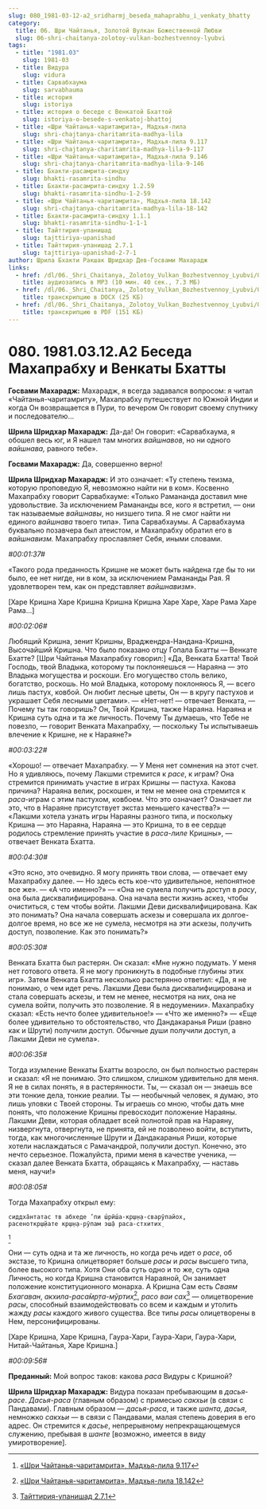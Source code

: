 ```yaml
---
slug: 080_1981-03-12-a2_sridharmj_beseda_mahaprabhu_i_venkaty_bhatty
category:
  title: 06. Шри Чайтанья, Золотой Вулкан Божественной Любви
  slug: 06-shri-chaitanya-zolotoy-vulkan-bozhestvennoy-lyubvi
tags:
  - title: "1981.03"
    slug: 1981-03
  - title: Видура
    slug: vidura
  - title: Сарвабхаума
    slug: sarvabhauma
  - title: история
    slug: istoriya
  - title: история о беседе с Венкатой Бхаттой
    slug: istoriya-o-besede-s-venkatoj-bhattoj
  - title: «Шри Чайтанья-чаритамрита», Мадхья-лила
    slug: shri-chajtanya-charitamrita-madhya-lila
  - title: «Шри Чайтанья-чаритамрита», Мадхья-лила 9.117
    slug: shri-chajtanya-charitamrita-madhya-lila-9-117
  - title: «Шри Чайтанья-чаритамрита», Мадхья-лила 9.146
    slug: shri-chajtanya-charitamrita-madhya-lila-9-146
  - title: Бхакти-расамрита-синдху
    slug: bhakti-rasamrita-sindhu
  - title: Бхакти-расамрита-синдху 1.2.59
    slug: bhakti-rasamrita-sindhu-1-2-59
  - title: «Шри Чайтанья-чаритамрита», Мадхья-лила 18.142
    slug: shri-chajtanya-charitamrita-madhya-lila-18-142
  - title: Бхакти-расамрита-синдху 1.1.1
    slug: bhakti-rasamrita-sindhu-1-1-1
  - title: Тайттирия-упанишад
    slug: tajttiriya-upanishad
  - title: Тайттирия-упанишад 2.7.1
    slug: tajttiriya-upanishad-2-7-1
author: Шрила Бхакти Ракшак Шридхар Дев-Госвами Махарадж
links:
  - href: /dl/06._Shri_Chaitanya,_Zolotoy_Vulkan_Bozhestvennoy_Lyubvi/080_1981.03.12.A2_SridharMj_Beseda_Mahaprabhu_i_Venkaty_Bhatty.mp3
    title: аудиозапись в MP3 (10 мин. 40 сек., 7.3 МБ)
  - href: /dl/06._Shri_Chaitanya,_Zolotoy_Vulkan_Bozhestvennoy_Lyubvi/080_1981.03.12.A2_SridharMj_Beseda_Mahaprabhu_i_Venkaty_Bhatty.docx
    title: транскрипцию в DOCX (25 КБ)
  - href: /dl/06._Shri_Chaitanya,_Zolotoy_Vulkan_Bozhestvennoy_Lyubvi/080_1981.03.12.A2_SridharMj_Beseda_Mahaprabhu_i_Venkaty_Bhatty.pdf
    title: транскрипцию в PDF (151 КБ)
---
```


# 080. 1981.03.12.A2 Беседа Махапрабху и Венкаты Бхатты

**Госвами Махарадж:** Махарадж, я всегда задавался вопросом: я читал «Чайтанья-чаритамриту», Махапрабху путешествует по Южной Индии и когда Он возвращается в Пури, то вечером Он говорит своему спутнику и последователю…

**Шрила Шридхар Махарадж:** Да-да! Он говорит: «Сарвабхаума, я обошел весь юг, и Я нашел там многих *вайшнавов*, но ни одного *вайшнава,* равного тебе».

**Госвами Махарадж:** Да, совершенно верно!

**Шрила Шридхар Махарадж:** И это означает: «Ту степень теизма, которую проповедую Я, невозможно найти ни в ком». Косвенно Махапрабху говорит Сарвабхауме: «Только Рамананда доставил мне удовольствие. За исключением Рамананды все, кого я встретил, — они так называемые *вайшнавы*, но низшего типа. Я не смог найти ни единого *вайшнава* твоего типа». Типа Сарвабхаумы. А Сарвабхаума буквально позавчера был атеистом, и Махапрабху обратил его в *вайшнавизм.* Махапрабху прославляет Себя, иными словами.

*#00:01:37#*

«Такого рода преданность Кришне не может быть найдена где бы то ни было, ее нет нигде, ни в ком, за исключением Рамананды Рая. Я удовлетворен тем, как он представляет *вайшнавизм*».

[Харе Кришна Харе Кришна Кришна Кришна Харе Харе, Харе Рама Харе Рама…]

*#00:02:06#*

Любящий Кришна, зенит Кришны, Враджендра-Нандана-Кришна, Высочайший Кришна. Что было показано отцу Гопала Бхатты — Венкате Бхатте? [Шри Чайтанья Махапрабху говорил:] «Да, Венката Бхатта! Твой Господь, твой Владыка, которому ты поклоняешься — Нараяна — это Владыка могущества и роскоши. Его могущество столь велико, богатство, роскошь. Но мой Владыка, которому поклоняюсь Я, — всего лишь пастух, ковбой. Он любит лесные цветы, Он — в кругу пастухов и украшает Себя лесными цветами». — «Нет-нет! — отвечает Венката, — Почему ты так говоришь? Он, Твой Кришна, также Нараяна. Нараяна и Кришна суть одна и та же личность. Почему Ты думаешь, что Тебе не повезло, — говорит Венката Махапрабху, — поскольку Ты испытываешь влечение к Кришне, не к Нараяне?»

*#00:03:22#*

«Хорошо! — отвечает Махапрабху. — У Меня нет сомнения на этот счет. Но я удивляюсь, почему Лакшми стремится к *расе*, к играм? Она стремится принимать участие в играх Кришны — пастуха. Какова причина? Нараяна велик, роскошен, и тем не менее она стремится к *раса*-играм с этим пастухом, ковбоем. Что это означает? Означает ли это, что в Нараяне присутствует экстаз меньшего качества?» — «Лакшми хотела узнать игры Нараяны разного типа, и поскольку Кришна — это Нараяна, Нараяна — это Кришна, то в ее сердце родилось стремление принять участие в *раса-лиле* Кришны», — отвечает Венката Бхатта.

*#00:04:30#*

«Это ясно, это очевидно. Я могу принять твои слова, — отвечает ему Махапрабху далее. — Но здесь есть кое-что удивительное, непонятное все же». — «А что именно?» — «Она не сумела получить доступ в *расу*, она была дисквалифицирована. Она начала вести жизнь аскез, чтобы очиститься, с тем чтобы войти. Лакшми Деви дисквалифицирована. Как это понимать? Она начала совершать аскезы и совершала их долгое-долгое время, но все же не сумела, несмотря на эти аскезы, получить доступ, позволение. Как это понимать?»

*#00:05:30#*

Венката Бхатта был растерян. Он сказал: «Мне нужно подумать. У меня нет готового ответа. Я не могу проникнуть в подобные глубины этих игр». Затем Венката Бхатта несколько растерянно ответил: «Да, я не понимаю, о чем идет речь. Лакшми Деви была дисквалифицирована и стала совершать аскезы, и тем не менее, несмотря на них, она не сумела войти, получить это позволение. Я в недоумении». Махапрабху сказал: «Есть нечто более удивительное!» — «Что же именно?» — «Еще более удивительно то обстоятельство, что Дандакаранья Риши (равно как и Шрути) получили доступ. Обычные души получили доступ, а Лакшми Деви не сумела».

*#00:06:35#*

Тогда изумление Венкаты Бхатты возросло, он был полностью растерян и сказал: «Я не понимаю. Это слишком, слишком удивительно для меня. Я не в силах понять, я в растерянности. Ты, — сказал он — знаешь все эти тонкие дела, тонкие реалии. Ты — необычный человек, я думаю, это лишь уловки с Твоей стороны. Ты играешь со мною, чтобы дать мне понять, что положение Кришны превосходит положение Нараяны. Лакшми Деви, которая обладает всей полнотой прав на Нараяну, низвергнута, отвергнута, не принята, ей не позволено войти, вступить, тогда, как многочисленные Шрути и Дандакаранья Риши, которые хотели наслаждаться с Рамачандрой, получили доступ. Конечно, это нечто серьезное. Пожалуйста, прими меня в качестве ученика, — сказал далее Венката Бхатта, обращаясь к Махапрабху, — наставь меня, научи!»

*#00:08:05#*

Тогда Махапрабху открыл ему:

    сиддха̄нтатас тв абхеде ’пи ш́рӣш́а-кр̣ш̣н̣а-сварӯпайох̣,
    расеноткр̣ш̣йате кр̣ш̣н̣а-рӯпам эш̣а̄ раса-стхитих̣
[^_ftn1]

Они — суть одна и та же личность, но когда речь идет о *расе*, об экстазе, то Кришна олицетворяет больше *расы* и *расы* высшего типа, более высокого типа. Хотя Они оба суть одно и то же, суть одна Личность, но когда Кришна становится Нараяной, Он занимает положение конституционного монарха. А Кришна Сам есть *Сваям Бхагаван*, *акхила-раса̄мр̣та-мӯртих̣*[^_ftn2], *расо ваи сах̣*[^_ftn3] — олицетворение *расы*, способный взаимодействовать со всем и каждым и утолить жажду *расы* каждого живого существа. Все типы *расы* олицетворены в Нем, персонифицированы.

[Харе Кришна, Харе Кришна, Гаура-Хари, Гаура-Хари, Гаура-Хари, Нитай-Чайтанья, Харе Кришна.]

*#00:09:56#*

**Преданный:** Мой вопрос таков: какова *раса* Видуры с Кришной?

**Шрила Шридхар Махарадж:** Видура показан пребывающим в *дасья-расе*. *Дасья-раса* (главным образом) с примесью *сакхьи* (в связи с Пандавами). Главным образом — *дасья-раса*, и также *шанта, дасья*, немножко *сакхьи* — в связи с Пандавами, малая степень доверия в его адрес. Он стремится к *дасье*, непрерывному непрекращающемуся служению, пребывая в *шанте* [возможно, имеется в виду умиротворение].



[^_ftn1]: [«Шри Чайтанья-чаритамрита», Мадхья-лила 9.117](../notes/shri-chajtanya-charitamrita-madhya-lila/shri-chajtanya-charitamrita-madhya-lila-9-117.md)

[^_ftn2]: [«Шри Чайтанья-чаритамрита», Мадхья-лила 18.142](../notes/shri-chajtanya-charitamrita-madhya-lila/shri-chajtanya-charitamrita-madhya-lila-18-142.md)

[^_ftn3]: [Тайттирия-упанишад 2.7.1](../notes/tajttiriya-upanishad/tajttiriya-upanishad-2-7-1.md)
